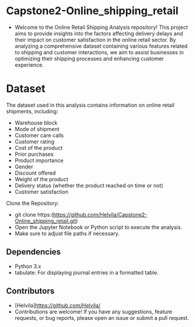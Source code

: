 # Capstone2-Online_shipping_retail
- Welcome to the Online Retail Shipping Analysis repository! This project aims to provide insights into the factors affecting delivery delays and their impact on customer satisfaction in the online retail sector. By analyzing a comprehensive dataset containing various features related to shipping and customer interactions, we aim to assist businesses in optimizing their shipping processes and enhancing customer experience.

# Dataset
The dataset used in this analysis contains information on online retail shipments, including:
- Warehouse block
- Mode of shipment
- Customer care calls
- Customer rating
- Cost of the product
- Prior purchases
- Product importance
- Gender
- Discount offered
- Weight of the product
- Delivery status (whether the product reached on time or not)
- Customer satisfaction


Clone the Repository:
- git clone https:(https://github.com/Helvila/Capstone2-Online_shipping_retail.git)
- Open the Jupyter Notebook or Python script to execute the analysis.
- Make sure to adjust file paths if necessary.
  
## Dependencies
- Python 3.x
- tabulate: For displaying journal entries in a formatted table.

## Contributors
- [Helvila]https://github.com/Helvila/
- Contributions are welcome! If you have any suggestions, feature requests, or bug reports, please open an issue or submit a pull request.
